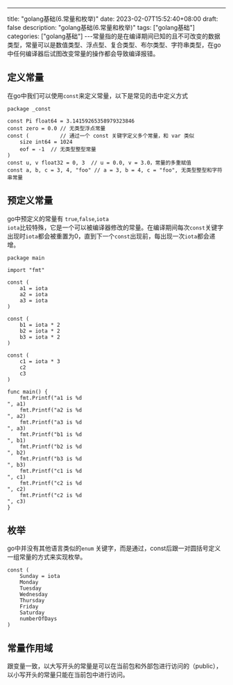 --- 
 title: "golang基础(6.常量和枚举)" 
 date: 2023-02-07T15:52:40+08:00 
 draft: false 
 description: "golang基础(6.常量和枚举)" 
 tags: ["golang基础"] 
 categories: ["golang基础"] 
---常量指的是在编译期间已知的且不可改变的数据类型，常量可以是数值类型、浮点型、复合类型、布尔类型、字符串类型，在go中任何编译器后试图改变常量的操作都会导致编译报错。

## 定义常量
在go中我们可以使用`const`来定义常量，以下是常见的击中定义方式
```
package _const

const Pi float64 = 3.14159265358979323846
const zero = 0.0 // 无类型浮点常量
const (          // 通过一个 const 关键字定义多个常量，和 var 类似
	size int64 = 1024
	eof = -1  // 无类型整型常量
)
const u, v float32 = 0, 3  // u = 0.0, v = 3.0，常量的多重赋值
const a, b, c = 3, 4, "foo" // a = 3, b = 4, c = "foo", 无类型整型和字符串常量
```

## 预定义常量
go中预定义的常量有 `true`,`false`,`iota`<br />`iota`比较特殊，它是一个可以被编译器修改的常量。在编译期间每次`const`关键字出现时`iota`都会被重置为0，直到下一个`const`出现前，每出现一次`iota`都会递增。
```
package main

import "fmt"

const (
	a1 = iota
	a2 = iota
	a3 = iota
)

const (
	b1 = iota * 2
	b2 = iota * 2
	b3 = iota * 2
)

const (
	c1 = iota * 3
	c2
	c3
)

func main() {
	fmt.Printf("a1 is %d 
", a1)
	fmt.Printf("a2 is %d 
", a2)
	fmt.Printf("a3 is %d 
", a3)
	fmt.Printf("b1 is %d 
", b1)
	fmt.Printf("b2 is %d 
", b2)
	fmt.Printf("b3 is %d 
", b3)
	fmt.Printf("c1 is %d 
", c1)
	fmt.Printf("c2 is %d 
", c2)
	fmt.Printf("c2 is %d 
", c3)
}
```

## 枚举
go中并没有其他语言类似的`enum` 关键字，而是通过，const后跟一对圆括号定义一组常量的方式来实现枚举。
```
const (
    Sunday = iota 
    Monday 
    Tuesday 
    Wednesday 
    Thursday 
    Friday 
    Saturday 
    numberOfDays
)
```

## 常量作用域
跟变量一致，以大写开头的常量是可以在当前包和外部包进行访问的（public），以小写开头的常量只能在当前包中进行访问。

